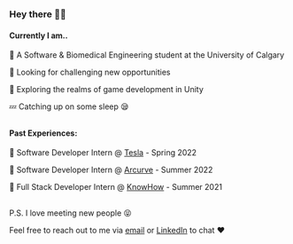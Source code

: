 ### Hey there 👋😄

#### **Currently I am..**
💯 A Software & Biomedical Engineering student at the University of Calgary

🚀 Looking for challenging new opportunities

🌄 Exploring the realms of game development in Unity

💤 Catching up on some sleep 😪
##
#### **Past Experiences:**
🏢 Software Developer Intern @ [Tesla](https://www.tesla.com/) - Spring 2022

🏢 Software Developer Intern @ [Arcurve](https://www.arcurve.com/) - Summer 2022

🏢 Full Stack Developer Intern @ [KnowHow](https://tryknowhow.com/) - Summer 2021

## 
P.S. I love meeting new people 😝 

Feel free to reach out to me via [email](mailto:lukesonfm@gmail.com) or [LinkedIn](https://www.linkedin.com/in/luke-son/) to chat ❤️
